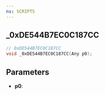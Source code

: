 ```yaml
---
ns: SCRIPTS
---
```

## _0xDE544B7EC0C187CC

```c
// 0xDE544B7EC0C187CC
void _0xDE544B7EC0C187CC(Any p0);
```

## Parameters
* **p0**:

